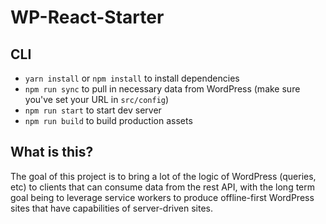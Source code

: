 # WP-React-Starter

## CLI

* `yarn install` or `npm install` to install dependencies
* `npm run sync` to pull in necessary data from WordPress (make sure you've set your URL in `src/config`)
* `npm run start` to start dev server
* `npm run build` to build production assets

## What is this?
The goal of this project is to bring a lot of the logic of WordPress (queries, etc) to clients that can consume data from the rest API, with the long term goal being to leverage service workers to produce offline-first WordPress sites that have capabilities of server-driven sites.

